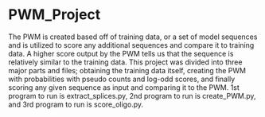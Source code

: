 # PWM_Project
The PWM is created based off of training data, or a set of model sequences and is utilized to score any additional sequences and compare it to training data. A higher score output by the PWM tells us that the sequence is relatively similar to the training data. This project was divided into three major parts and files; obtaining the training data itself, creating the PWM with probabilities with pseudo counts and log-odd scores, and finally scoring any given sequence as input and comparing it to the PWM.
1st program to run is extract_splices.py, 2nd program to run is create_PWM.py, and 3rd program to run is score_oligo.py.
